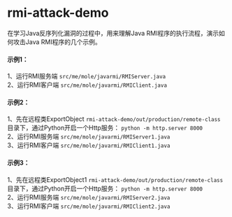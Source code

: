 # rmi-attack-demo
在学习Java反序列化漏洞的过程中，用来理解Java RMI程序的执行流程，演示如何攻击Java RMI程序的几个示例。

#### 示例1：

1、运行RMI服务端 `src/me/mole/javarmi/RMIServer.java`<br>
2、运行RMI客户端 `src/me/mole/javarmi/RMIClient.java`

#### 示例2：

1、先在远程类ExportObject `rmi-attack-demo/out/production/remote-class` 目录下，通过Python开启一个Http服务：
`python -m http.server 8000`<br>
2、运行RMI服务端 `src/me/mole/javarmi/RMIServer1.java`<br>
3、运行RMI客户端 `src/me/mole/javarmi/RMIClient1.java`<br>

#### 示例3：

1、先在远程类ExportObject1 `rmi-attack-demo/out/production/remote-class` 目录下，通过Python开启一个Http服务：
`python -m http.server 8000`<br>
2、运行RMI服务端 `src/me/mole/javarmi/RMIServer2.java`<br>
3、运行RMI客户端 `src/me/mole/javarmi/RMIClient2.java`<br>

